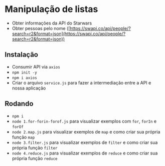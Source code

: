 # Manipulação de listas

- Obter informações da API do Starwars
- Obter pessoas pelo nome ([https://swapi.co/api/people/?search=r2&format=json](https://swapi.co/api/people/?search=r2&format=json))

## Instalação

- Consumir API via `axios`
- `npm init -y`
- `npm i axios`
- Criar o arquivo `service.js` para fazer a intermediação entre a API e nossa aplicação

## Rodando

- `npm i`
- `node 1.for-forin-forof.js` para visualizar exemplos com `for`, `forIn` e `forOf`
- `node 2.map.js` para visualizar exemplos de `map` e como criar sua própria função `map`
- `node 3.filter.js` para visualizar exemplos de `filter` e como criar sua própria função `filter`
- `node 4.reduce.js` para visualizar exemplos de `reduce` e como criar sua própria função `reduce`
